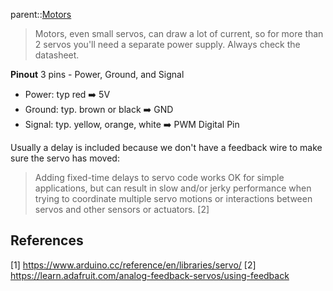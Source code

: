 parent::[Motors](Motors.md)

> Motors, even small servos, can draw a lot of current, so for more than 2 servos you'll need a separate power supply. Always check the datasheet.

**Pinout**
3 pins - Power, Ground, and Signal
- Power: typ red ➡️ 5V
- Ground: typ. brown or black ➡️ GND
- Signal: typ. yellow, orange, white ➡️ PWM Digital Pin 

Usually a delay is included because we don't have a feedback wire to make sure the servo has moved:

> Adding fixed-time delays to servo code works OK for simple applications, but can result in slow and/or jerky performance when trying to coordinate multiple servo motions or interactions between servos and other sensors or actuators. [2]

## References
[1] https://www.arduino.cc/reference/en/libraries/servo/
[2] https://learn.adafruit.com/analog-feedback-servos/using-feedback